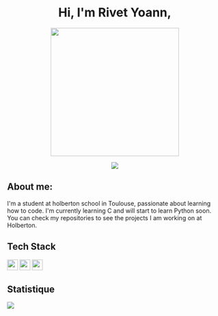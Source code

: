 <h1 align="center"> Hi, I'm Rivet Yoann,</h1>

<p align="center">
<img height="300em" src="https://media.giphy.com/media/3kPDmoWdBpQPNhCnUG/giphy.gif"/>
</p>

<p align="center">
<img src="https://readme-typing-svg.herokuapp.com?font=Poppins&weight=800&pause=1000&color=F70000&center=true&width=440&lines=HOLBERTON+SCHOOL">
</p>

## About me:

I'm a student at holberton school in Toulouse, passionate about learning how to code.
I'm currently learning C and will start to learn Python soon.
You can check my repositories to see the projects I am working on at Holberton.
<br>

## Tech Stack
<p>
<img height="25em" src="https://img.shields.io/badge/c-A8B9CC?logo=c&logoColor=white&style=for-the-badge">
<img height="25em" src="https://img.shields.io/badge/Python-3776AB?logo=Python&logoColor=white&style=for-the-badge">
<img height="25em" src="https://img.shields.io/badge/PowerShell-5391FE?logo=PowerShell&logoColor=white&style=for-the-badge">
</p>

## Statistique

<img src="https://github-readme-stats.vercel.app/api?username=spstigma&theme=shadow_red">



<!--
**SpStigma/SpStigma** is a ✨ _special_ ✨ repository because its `README.md` (this file) appears on your GitHub profile.

Here are some ideas to get you started:

- 🔭 I’m currently working on ...
- 🌱 I’m currently learning ...
- 👯 I’m looking to collaborate on ...
- 🤔 I’m looking for help with ...
- 💬 Ask me about ...
- 📫 How to reach me: ...
- 😄 Pronouns: ...
- ⚡ Fun fact: ...
-->
